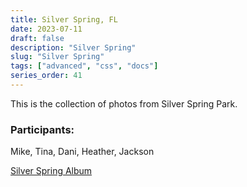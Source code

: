 ```yaml
---
title: Silver Spring, FL
date: 2023-07-11
draft: false
description: "Silver Spring"
slug: "Silver Spring"
tags: ["advanced", "css", "docs"]
series_order: 41
---
```


This is the collection of photos from Silver Spring Park.


### Participants:
Mike, Tina, Dani, Heather, Jackson

[Silver Spring Album](https://photos.app.goo.gl/X1e1NPrPfxDfQZSa9)

